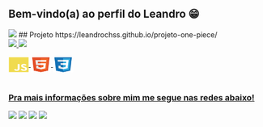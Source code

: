 ## Bem-vindo(a) ao perfil do Leandro 😁
<img height="100em" src="https://cdn.jsdelivr.net/gh/devicons/devicon/icons/jenkins/jenkins-original.svg" />
## Projeto https://leandrochss.github.io/projeto-one-piece/
 <div>
   <a href="https://github.com/leandrochss">
   <img height="180em" src="https://github-readme-stats.vercel.app/api?username=devemdobro&show_icons=true&theme=tokyonight&include_all_commits=true&count_private=true"/>
   <img height="180em" src="https://github-readme-stats.vercel.app/api/top-langs/?username=devemdobro&layout=compact&langs_count=6&theme=tokyonight"/>
</div>
    
<div style="display: inline_block"><br>
  <img align="center" alt="Js" height="30" width="40" src="https://raw.githubusercontent.com/devicons/devicon/master/icons/javascript/javascript-plain.svg">
  <img align="center" alt="HTML" height="30" width="40" src="https://raw.githubusercontent.com/devicons/devicon/master/icons/html5/html5-original.svg">
  <img align="center" alt="CSS" height="30" width="40" src="https://raw.githubusercontent.com/devicons/devicon/master/icons/css3/css3-original.svg">
</div>
 
<br>
 
### Pra mais informações sobre mim me segue  nas redes abaixo!
 
<div> 
 <a href="https://www.instagram.com/leandro_chaves08/" target="_blank"><img src="https://img.shields.io/badge/-Instagram-%23E4405F?style=for-the-badge&logo=instagram&logoColor=white" target="_blank"></a>
 <a href="https://discord.gg/PSMgtFTs" target="_blank"><img src="https://img.shields.io/badge/Discord-7289DA?style=for-the-badge&logo=discord&logoColor=white" target="_blank"></a> 
  <a href = "https://leandrochss.github.io/projeto-one-piece/"><img src="https://ibb.co/Mn5S6dL" target="_blank"></a>
  <a href="https://www.linkedin.com/in/leandro-chaves-659557272/" target="_blank"><img src="https://img.shields.io/badge/-LinkedIn-%230077B5?style=for-the-badge&logo=linkedin&logoColor=white" target="_blank"></a>
</div>
